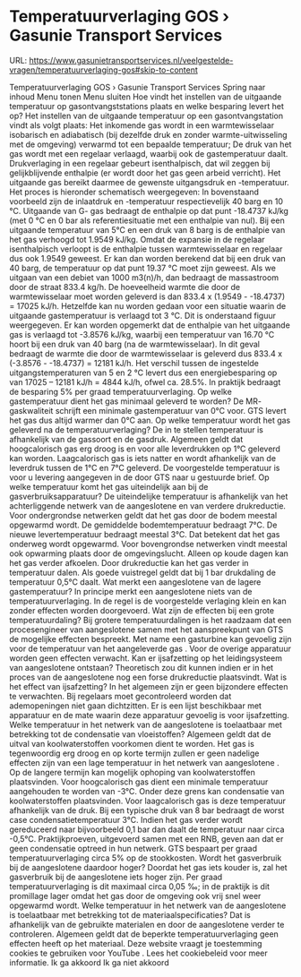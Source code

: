 # Temperatuurverlaging GOS › Gasunie Transport Services

URL: https://www.gasunietransportservices.nl/veelgestelde-vragen/temperatuurverlaging-gos#skip-to-content

Temperatuurverlaging GOS › Gasunie Transport Services
Spring naar inhoud
Menu tonen
Menu sluiten
Hoe vindt het instellen van de uitgaande temperatuur op gasontvangststations plaats en welke besparing levert het op?
Het instellen van de uitgaande temperatuur op een gasontvangstation vindt als volgt plaats:
Het inkomende
gas
wordt in een warmtewisselaar isobarisch en adiabatisch (bij dezelfde druk en zonder warmte-uitwisseling met de omgeving) verwarmd tot een bepaalde temperatuur;
De druk van het
gas
wordt met een regelaar verlaagd, waarbij ook de gastemperatuur daalt. Drukverlaging in een regelaar gebeurt isenthalpisch, dat wil zeggen bij gelijkblijvende enthalpie (er wordt door het
gas
geen arbeid verricht).
Het uitgaande
gas
bereikt daarmee de gewenste uitgangsdruk en -temperatuur.
Het proces is hieronder schematisch weergegeven:
In bovenstaand voorbeeld zijn de inlaatdruk en -temperatuur respectievelijk 40 barg en 10 °C. Uitgaande van G-
gas
bedraagt de enthalpie op dat punt -18.4737 kJ/kg (met 0 °C en 0 bar als referentiesituatie met een enthalpie van nul).
Bij een uitgaande temperatuur van 5°C en een druk van 8 barg is de enthalpie van het
gas
verhoogd tot 1.9549 kJ/kg. Omdat de expansie in de regelaar isenthalpisch verloopt is de enthalpie tussen warmtewisselaar en regelaar dus ook 1.9549 geweest. Er kan dan worden berekend dat bij een druk van 40 barg, de temperatuur op dat punt 19.37 °C moet zijn geweest.
Als we uitgaan van een debiet van 1000 m3(n)/h, dan bedraagt de massastroom door de straat 833.4 kg/h. De hoeveelheid warmte die door de warmtewisselaar moet worden geleverd is dan
833.4 x (1.9549 - -18.4737) = 17025 kJ/h.
Hetzelfde kan nu worden gedaan voor een situatie waarin de uitgaande gastemperatuur is verlaagd tot 3 °C. Dit is onderstaand figuur weergegeven.
Er kan worden opgemerkt dat de enthalpie van het uitgaande
gas
is verlaagd tot -3.8576 kJ/kg, waarbij een temperatuur van 16.70 °C hoort bij een druk van 40 barg (na de warmtewisselaar).
In dit geval bedraagt de warmte die door de warmtewisselaar is geleverd dus
833.4 x (-3.8576 - -18.4737) = 12181 kJ/h.
Het verschil tussen de ingestelde uitgangstemperaturen van 5 en 2 °C levert dus een energiebesparing op van 17025 – 12181 kJ/h = 4844 kJ/h, ofwel ca. 28.5%. In praktijk bedraagt de besparing 5% per graad temperatuurverlaging.
Op welke gastemperatuur dient het gas minimaal geleverd te worden?
De MR-
gaskwaliteit
schrijft een minimale gastemperatuur van 0°C voor.
GTS
levert het
gas
dus altijd warmer dan 0°C aan.
Op welke temperatuur wordt het gas geleverd na de temperatuurverlaging?
De in te stellen temperatuur is afhankelijk van de gassoort en de gasdruk. Algemeen geldt dat hoogcalorisch
gas
erg droog is en voor alle leverdrukken op 1°C geleverd kan worden. Laagcalorisch
gas
is iets natter en wordt afhankelijk van de leverdruk tussen de 1°C en 7°C geleverd. De voorgestelde temperatuur is voor u
levering
aangegeven in de door
GTS
naar u gestuurde brief.
Op welke temperatuur komt het gas uiteindelijk aan bij de gasverbruiksapparatuur?
De uiteindelijke temperatuur is afhankelijk van het achterliggende netwerk van de
aangeslotene
en van verdere drukreductie. Voor ondergrondse netwerken geldt dat het
gas
door de bodem meestal opgewarmd wordt. De gemiddelde bodemtemperatuur bedraagt 7°C. De nieuwe levertemperatuur bedraagt meestal 3°C. Dat betekent dat het
gas
onderweg wordt opgewarmd. Voor bovengrondse netwerken vindt meestal ook opwarming plaats door de omgevingslucht. Alleen op koude dagen kan het
gas
verder afkoelen. Door drukreductie kan het
gas
verder in temperatuur dalen. Als goede vuistregel geldt dat bij 1 bar drukdaling de temperatuur 0,5°C daalt.
Wat merkt een aangeslotene van de lagere gastemperatuur?
In principe merkt een
aangeslotene
niets van de temperatuurverlaging. In de regel is de voorgestelde verlaging klein en kan zonder effecten worden doorgevoerd.
Wat zijn de effecten bij een grote temperatuurdaling?
Bij grotere temperatuurdalingen is het raadzaam dat een procesengineer van
aangeslotene
samen met het aanspreekpunt van
GTS
de mogelijke effecten bespreekt. Met name een gasturbine kan gevoelig zijn voor de temperatuur van het aangeleverde
gas
. Voor de overige apparatuur worden geen effecten verwacht.
Kan er ijsafzetting op het leidingsysteem van aangeslotene ontstaan?
Theoretisch zou dit kunnen indien er in het proces van de
aangeslotene
nog een forse drukreductie plaatsvindt.
Wat is het effect van ijsafzetting?
In het algemeen zijn er geen bijzondere effecten te verwachten. Bij regelaars moet gecontroleerd worden dat ademopeningen niet gaan dichtzitten. Er is een lijst beschikbaar met apparatuur en de mate waarin deze apparatuur gevoelig is voor ijsafzetting.
Welke temperatuur in het netwerk van de aangeslotene is toelaatbaar met betrekking tot de condensatie van vloeistoffen?
Algemeen geldt dat de uitval van koolwaterstoffen voorkomen dient te worden. Het
gas
is tegenwoordig erg droog en op korte termijn zullen er geen nadelige effecten zijn van een lage temperatuur in het netwerk van
aangeslotene
. Op de langere termijn kan mogelijk ophoping van koolwaterstoffen plaatsvinden. Voor hoogcalorisch
gas
dient een minimale temperatuur aangehouden te worden van -3°C. Onder deze grens kan condensatie van koolwaterstoffen plaatsvinden. Voor laagcalorisch
gas
is deze temperatuur afhankelijk van de druk. Bij een typische druk van 8 bar bedraagt de worst case condensatietemperatuur 3°C. Indien het
gas
verder wordt gereduceerd naar bijvoorbeeld 0,1 bar dan daalt de temperatuur naar circa -0,5°C. Praktijkproeven, uitgevoerd samen met een RNB, geven aan dat er geen condensatie optreed in hun netwerk.
GTS bespaart per graad temperatuurverlaging circa 5% op de stookkosten. Wordt het gasverbruik bij de aangeslotene daardoor hoger?
Doordat het
gas
iets kouder is, zal het gasverbruik bij de
aangeslotene
iets hoger zijn. Per graad temperatuurverlaging is dit maximaal circa 0,05 ‰; in de praktijk is dit promillage lager omdat het
gas
door de omgeving ook vrij snel weer opgewarmd wordt.
Welke temperatuur in het netwerk van de aangeslotene is toelaatbaar met betrekking tot de materiaalspecificaties?
Dat is afhankelijk van de gebruikte materialen en door de
aangeslotene
verder te controleren. Algemeen geldt dat de beperkte temperatuurverlaging geen effecten heeft op het materiaal.
Deze website vraagt je toestemming cookies te gebruiken voor
YouTube
. Lees het
cookiebeleid
voor meer informatie.
Ik ga akkoord
Ik ga niet akkoord